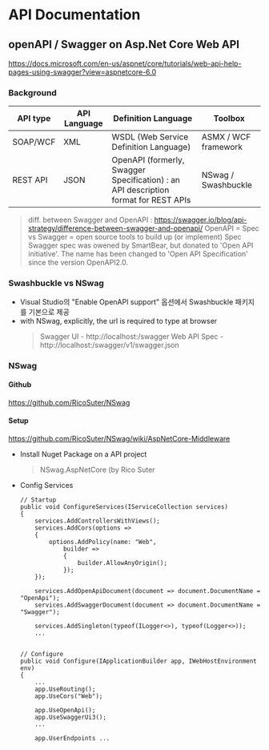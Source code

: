 # API Documentation

## openAPI / Swagger on Asp.Net Core Web API
https://docs.microsoft.com/en-us/aspnet/core/tutorials/web-api-help-pages-using-swagger?view=aspnetcore-6.0

### Background
| API type | API Language | Definition Language | Toolbox |
|---|---|---|---|
| SOAP/WCF | XML | WSDL (Web Service Definition Language) | ASMX / WCF framework |
| REST API | JSON | OpenAPI (formerly, Swagger Specification) : an API description format for REST APIs | NSwag / Swashbuckle |

> diff. between Swagger and OpenAPI : https://swagger.io/blog/api-strategy/difference-between-swagger-and-openapi/ 
> OpenAPI = Spec vs Swagger = open source tools to build up (or implement) Spec
> Swagger spec was owened by SmartBear, but donated to 'Open API initiative'. 
> The name has been changed to 'Open API Specification' since the version OpenAPI2.0. 

### Swashbuckle vs NSwag
- Visual Studio의 "Enable OpenAPI support" 옵션에서 Swashbuckle 패키지를 기본으로 제공
- with NSwag, explicitly, the url is required to type at browser
  > Swagger UI - http://localhost:<port>/swagger
  > Web API Spec - http://localhost:<port>/swagger/v1/swagger.json

### NSwag
#### Github
https://github.com/RicoSuter/NSwag 

#### Setup
https://github.com/RicoSuter/NSwag/wiki/AspNetCore-Middleware

- Install Nuget Package on a API project
  > NSwag.AspNetCore (by Rico Suter
  
- Config Services
  ```
  // Startup
  public void ConfigureServices(IServiceCollection services)
  {
      services.AddControllersWithViews();
      services.AddCors(options =>
      {
          options.AddPolicy(name: "Web",
              builder =>
              {
                  builder.AllowAnyOrigin();
              });
      });

      services.AddOpenApiDocument(document => document.DocumentName = "OpenApi");
      services.AddSwaggerDocument(document => document.DocumentName = "Swagger");
      
      services.AddSingleton(typeof(ILogger<>), typeof(Logger<>));
      ...
      

  // Configure
  public void Configure(IApplicationBuilder app, IWebHostEnvironment env)
  {
      ...
      app.UseRouting();
      app.UseCors("Web");
  
      app.UseOpenApi();
      app.UseSwaggerUi3();
      ...
      
      app.UserEndpoints ...

  ```
